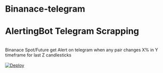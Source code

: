 # Binanace-telegram
 
<h1>AlertingBot Telegram Scrapping</h1>
<br>
Binanace Spot/Future get Alert on telegram when any pair changes X% in Y timeframe for last Z candlesticks
<br>
<br>
<a href="https://heroku.com/deploy?template=https://github.com/aryanPi/Binanace-telegram">
  <img src="https://www.herokucdn.com/deploy/button.svg" alt="Deploy">
</a>
